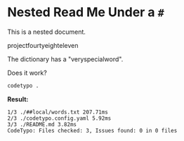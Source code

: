 # Nested Read Me Under a `#`

This is a nested document.

projectfourtyeighteleven

The dictionary has a "veryspecialword".

Does it work?

```sh
codetypo .
```

**Result:**

```text
1/3 ./##local/words.txt 207.71ms
2/3 ./codetypo.config.yaml 5.92ms
3/3 ./README.md 3.82ms
CodeTypo: Files checked: 3, Issues found: 0 in 0 files
```
